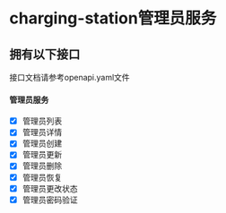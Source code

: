 # charging-station管理员服务

## 拥有以下接口
接口文档请参考openapi.yaml文件
#### 管理员服务
- [x]  管理员列表
- [x]  管理员详情
- [x]  管理员创建
- [x]  管理员更新
- [x]  管理员删除
- [x]  管理员恢复
- [x]  管理员更改状态
- [x]  管理员密码验证
